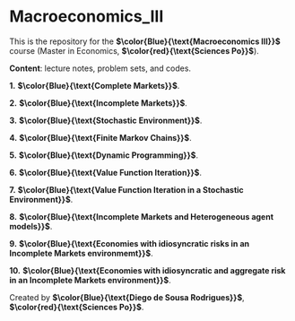 # Macroeconomics_III

This is the repository for the **$\color{Blue}{\text{Macroeconomics III}}$** course (Master in Economics, **$\color{red}{\text{Sciences Po}}$**).

**Content**: lecture notes, problem sets, and codes.

**1.** **$\color{Blue}{\text{Complete Markets}}$**.

**2.** **$\color{Blue}{\text{Incomplete Markets}}$**.

**3.** **$\color{Blue}{\text{Stochastic Environment}}$**.

**4.** **$\color{Blue}{\text{Finite Markov Chains}}$**.

**5.** **$\color{Blue}{\text{Dynamic Programming}}$**.

**6.** **$\color{Blue}{\text{Value Function Iteration}}$**.

**7.** **$\color{Blue}{\text{Value Function Iteration in a Stochastic Environment}}$**.

**8.** **$\color{Blue}{\text{Incomplete Markets and Heterogeneous agent models}}$**.

**9.** **$\color{Blue}{\text{Economies with idiosyncratic risks in an Incomplete Markets environmemt}}$**.

**10.** **$\color{Blue}{\text{Economies with idiosyncratic and aggregate risk in an Incomplete Markets environment}}$**.


Created by **$\color{Blue}{\text{Diego de Sousa Rodrigues}}$**, **$\color{red}{\text{Sciences Po}}$**.
